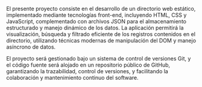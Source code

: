 El presente proyecto consiste en el desarrollo de un directorio web estático, implementado mediante tecnologías front-end, incluyendo HTML, CSS y JavaScript, complementado con archivos JSON para el almacenamiento estructurado y manejo dinámico de los datos. La aplicación permitirá la visualización, búsqueda y filtrado eficiente de los registros contenidos en el directorio, utilizando técnicas modernas de manipulación del DOM y manejo asíncrono de datos.

El proyecto será gestionado bajo un sistema de control de versiones Git, y el código fuente será alojado en un repositorio público de GitHub, garantizando la trazabilidad, control de versiones, y facilitando la colaboración y mantenimiento continuo del software.
